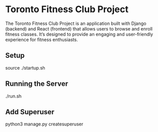 # Toronto Fitness Club Project

The Toronto Fitness Club Project is an application built with Django (backend) and React (frontend) that allows users to browse and enroll fitness classes. It’s designed to provide an engaging and user-friendly experience for fitness enthusiasts.

## Setup

source ./startup.sh

## Running the Server

./run.sh

## Add Superuser

python3 manage.py createsuperuser
